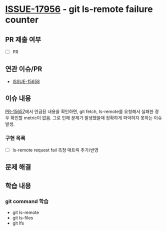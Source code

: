 # [ISSUE-17956](https://github.com/argoproj/argo-cd/issues/17956) - git ls-remote failure counter

## PR 제출 여부
- [ ] PR

## 연관 이슈/PR
* [ISSUE-15658](https://github.com/argoproj/argo-cd/issues/15658)

## 이슈 내용
[PR-15657](https://github.com/argoproj/argo-cd/pull/15657#issuecomment-2074882760)에서 언급된 내용을 확인하면, git fetch, ls-remote를 요청해서 실패한 경우 확인할 metric이 없음.
그로 인해 문제가 발생했을때 정확하게 파악하지 못하는 이슈 발생.
### 구현 목록
- [ ] ls-remote request fail 측정 매트릭 추가/반영

## 문제 해결

## 학습 내용
### git command 학습
* git ls-remote
* git ls-files
* git lfs
